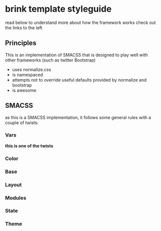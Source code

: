 # brink template styleguide
read below to understand more about how the framework works
check out the links to the left

## Principles
This is an implementation of SMACSS that is designed to play well with other frameworks (such as twitter Bootstrap)
- uses normalize.css
- is namespaced
- attempts not to override useful defaults provided by normalize and bootstrap
- is awesome

## SMACSS
as this is a SMACSS implementation, it follows some general rules with a couple of twists:
### Vars
<strong>this is one of the twists</strong>
### Color
### Base
### Layout
### Modules
### State
### Theme